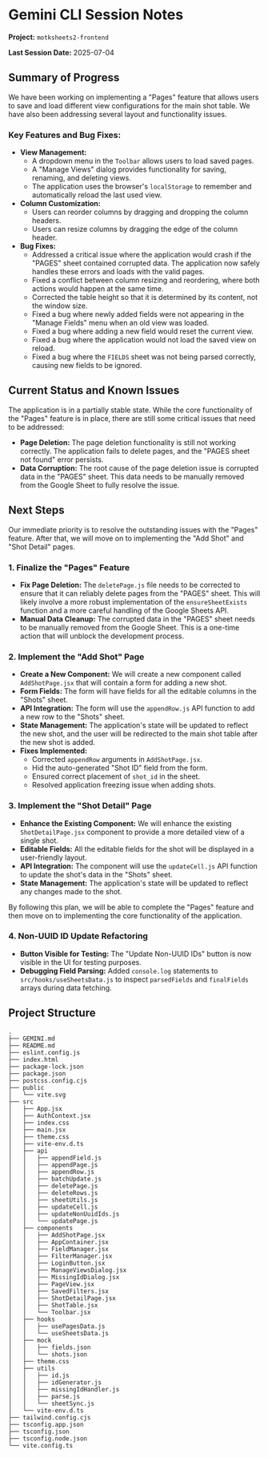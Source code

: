 # Gemini CLI Session Notes

**Project:** `motksheets2-frontend`

**Last Session Date:** 2025-07-04

## Summary of Progress

We have been working on implementing a "Pages" feature that allows users to save and load different view configurations for the main shot table. We have also been addressing several layout and functionality issues.

### Key Features and Bug Fixes:

*   **View Management:**
    *   A dropdown menu in the `Toolbar` allows users to load saved pages.
    *   A "Manage Views" dialog provides functionality for saving, renaming, and deleting views.
    *   The application uses the browser's `localStorage` to remember and automatically reload the last used view.
*   **Column Customization:**
    *   Users can reorder columns by dragging and dropping the column headers.
    *   Users can resize columns by dragging the edge of the column header.
*   **Bug Fixes:**
    *   Addressed a critical issue where the application would crash if the "PAGES" sheet contained corrupted data. The application now safely handles these errors and loads with the valid pages.
    *   Fixed a conflict between column resizing and reordering, where both actions would happen at the same time.
    *   Corrected the table height so that it is determined by its content, not the window size.
    *   Fixed a bug where newly added fields were not appearing in the "Manage Fields" menu when an old view was loaded.
    *   Fixed a bug where adding a new field would reset the current view.
    *   Fixed a bug where the application would not load the saved view on reload.
    *   Fixed a bug where the `FIELDS` sheet was not being parsed correctly, causing new fields to be ignored.

## Current Status and Known Issues

The application is in a partially stable state. While the core functionality of the "Pages" feature is in place, there are still some critical issues that need to be addressed:

*   **Page Deletion:** The page deletion functionality is still not working correctly. The application fails to delete pages, and the "PAGES sheet not found" error persists.
*   **Data Corruption:** The root cause of the page deletion issue is corrupted data in the "PAGES" sheet. This data needs to be manually removed from the Google Sheet to fully resolve the issue.

## Next Steps

Our immediate priority is to resolve the outstanding issues with the "Pages" feature. After that, we will move on to implementing the "Add Shot" and "Shot Detail" pages.

### 1. Finalize the "Pages" Feature

*   **Fix Page Deletion:** The `deletePage.js` file needs to be corrected to ensure that it can reliably delete pages from the "PAGES" sheet. This will likely involve a more robust implementation of the `ensureSheetExists` function and a more careful handling of the Google Sheets API.
*   **Manual Data Cleanup:** The corrupted data in the "PAGES" sheet needs to be manually removed from the Google Sheet. This is a one-time action that will unblock the development process.

### 2. Implement the "Add Shot" Page

*   **Create a New Component:** We will create a new component called `AddShotPage.jsx` that will contain a form for adding a new shot.
*   **Form Fields:** The form will have fields for all the editable columns in the "Shots" sheet.
*   **API Integration:** The form will use the `appendRow.js` API function to add a new row to the "Shots" sheet.
*   **State Management:** The application's state will be updated to reflect the new shot, and the user will be redirected to the main shot table after the new shot is added.
*   **Fixes Implemented:**
    *   Corrected `appendRow` arguments in `AddShotPage.jsx`.
    *   Hid the auto-generated "Shot ID" field from the form.
    *   Ensured correct placement of `shot_id` in the sheet.
    *   Resolved application freezing issue when adding shots.

### 3. Implement the "Shot Detail" Page

*   **Enhance the Existing Component:** We will enhance the existing `ShotDetailPage.jsx` component to provide a more detailed view of a single shot.
*   **Editable Fields:** All the editable fields for the shot will be displayed in a user-friendly layout.
*   **API Integration:** The component will use the `updateCell.js` API function to update the shot's data in the "Shots" sheet.
*   **State Management:** The application's state will be updated to reflect any changes made to the shot.

By following this plan, we will be able to complete the "Pages" feature and then move on to implementing the core functionality of the application.

### 4. Non-UUID ID Update Refactoring

*   **Button Visible for Testing:** The "Update Non-UUID IDs" button is now visible in the UI for testing purposes.
*   **Debugging Field Parsing:** Added `console.log` statements to `src/hooks/useSheetsData.js` to inspect `parsedFields` and `finalFields` arrays during data fetching.

## Project Structure

```
.
├── GEMINI.md
├── README.md
├── eslint.config.js
├── index.html
├── package-lock.json
├── package.json
├── postcss.config.cjs
├── public
│   └── vite.svg
├── src
│   ├── App.jsx
│   ├── AuthContext.jsx
│   ├── index.css
│   ├── main.jsx
│   ├── theme.css
│   ├── vite-env.d.ts
│   ├── api
│   │   ├── appendField.js
│   │   ├── appendPage.js
│   │   ├── appendRow.js
│   │   ├── batchUpdate.js
│   │   ├── deletePage.js
│   │   ├── deleteRows.js
│   │   ├── sheetUtils.js
│   │   ├── updateCell.js
│   │   ├── updateNonUuidIds.js
│   │   └── updatePage.js
│   ├── components
│   │   ├── AddShotPage.jsx
│   │   ├── AppContainer.jsx
│   │   ├── FieldManager.jsx
│   │   ├── FilterManager.jsx
│   │   ├── LoginButton.jsx
│   │   ├── ManageViewsDialog.jsx
│   │   ├── MissingIdDialog.jsx
│   │   ├── PageView.jsx
│   │   ├── SavedFilters.jsx
│   │   ├── ShotDetailPage.jsx
│   │   ├── ShotTable.jsx
│   │   └── Toolbar.jsx
│   ├── hooks
│   │   ├── usePagesData.js
│   │   └── useSheetsData.js
│   ├── mock
│   │   ├── fields.json
│   │   └── shots.json
│   ├── theme.css
│   ├── utils
│   │   ├── id.js
│   │   ├── idGenerator.js
│   │   ├── missingIdHandler.js
│   │   ├── parse.js
│   │   └── sheetSync.js
│   └── vite-env.d.ts
├── tailwind.config.cjs
├── tsconfig.app.json
├── tsconfig.json
├── tsconfig.node.json
└── vite.config.ts
```